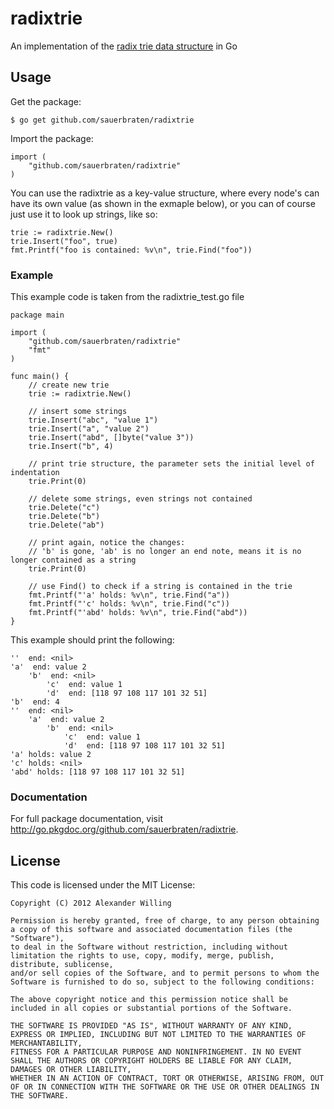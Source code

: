 # radixtrie

An implementation of the [radix trie data structure](http://en.wikipedia.org/wiki/Radix_tree) in Go

## Usage

Get the package:

	$ go get github.com/sauerbraten/radixtrie

Import the package:

	import (
		"github.com/sauerbraten/radixtrie"
	)

You can use the radixtrie as a key-value structure, where every node's can have its own value (as shown in the exmaple below), or you can of course just use it to look up strings, like so:

	trie := radixtrie.New()
	trie.Insert("foo", true)
	fmt.Printf("foo is contained: %v\n", trie.Find("foo"))


### Example

This example code is taken from the radixtrie_test.go file

	package main
	
	import (
		"github.com/sauerbraten/radixtrie"
		"fmt"
	)
	
	func main() {
		// create new trie
		trie := radixtrie.New()
		
		// insert some strings
		trie.Insert("abc", "value 1")
		trie.Insert("a", "value 2")
		trie.Insert("abd", []byte("value 3"))
		trie.Insert("b", 4)
		
		// print trie structure, the parameter sets the initial level of indentation
		trie.Print(0)
		
		// delete some strings, even strings not contained
		trie.Delete("c")
		trie.Delete("b")
		trie.Delete("ab")
		
		// print again, notice the changes:
		// 'b' is gone, 'ab' is no longer an end note, means it is no longer contained as a string
		trie.Print(0)
		
		// use Find() to check if a string is contained in the trie
		fmt.Printf("'a' holds: %v\n", trie.Find("a"))
		fmt.Printf("'c' holds: %v\n", trie.Find("c"))
		fmt.Printf("'abd' holds: %v\n", trie.Find("abd"))
	}

This example should print the following:

	''  end: <nil>
	'a'  end: value 2
		'b'  end: <nil>
			'c'  end: value 1
			'd'  end: [118 97 108 117 101 32 51]
	'b'  end: 4
	''  end: <nil>
		'a'  end: value 2
			'b'  end: <nil>
				'c'  end: value 1
				'd'  end: [118 97 108 117 101 32 51]
	'a' holds: value 2
	'c' holds: <nil>
	'abd' holds: [118 97 108 117 101 32 51]

### Documentation

For full package documentation, visit http://go.pkgdoc.org/github.com/sauerbraten/radixtrie.

## License

This code is licensed under the MIT License:

	Copyright (C) 2012 Alexander Willing
	
	Permission is hereby granted, free of charge, to any person obtaining a copy of this software and associated documentation files (the "Software"), 
	to deal in the Software without restriction, including without limitation the rights to use, copy, modify, merge, publish, distribute, sublicense, 
	and/or sell copies of the Software, and to permit persons to whom the Software is furnished to do so, subject to the following conditions:
	
	The above copyright notice and this permission notice shall be included in all copies or substantial portions of the Software.
	
	THE SOFTWARE IS PROVIDED "AS IS", WITHOUT WARRANTY OF ANY KIND, EXPRESS OR IMPLIED, INCLUDING BUT NOT LIMITED TO THE WARRANTIES OF MERCHANTABILITY, 
	FITNESS FOR A PARTICULAR PURPOSE AND NONINFRINGEMENT. IN NO EVENT SHALL THE AUTHORS OR COPYRIGHT HOLDERS BE LIABLE FOR ANY CLAIM, DAMAGES OR OTHER LIABILITY, 
	WHETHER IN AN ACTION OF CONTRACT, TORT OR OTHERWISE, ARISING FROM, OUT OF OR IN CONNECTION WITH THE SOFTWARE OR THE USE OR OTHER DEALINGS IN THE SOFTWARE.